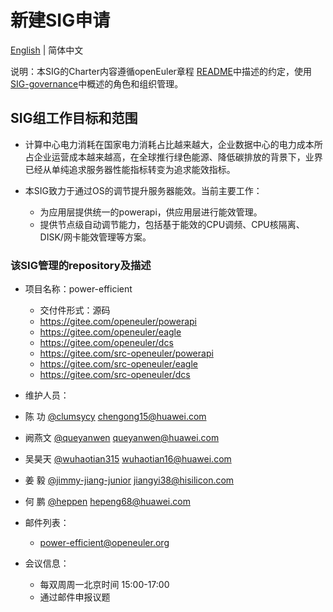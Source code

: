
# 新建SIG申请
[English](./sig-template.md) | 简体中文


说明：本SIG的Charter内容遵循openEuler章程 [README](/zh/governance/README.md)中描述的约定，使用[SIG-governance](/zh/technical-committee/governance/SIG-governance.md)中概述的角色和组织管理。

## SIG组工作目标和范围

- 计算中心电力消耗在国家电力消耗占比越来越大，企业数据中心的电力成本所占企业运营成本越来越高，在全球推行绿色能源、降低碳排放的背景下，业界已经从单纯追求服务器性能指标转变为追求能效指标。

- 本SIG致力于通过OS的调节提升服务器能效。当前主要工作：
    - 为应用层提供统一的powerapi，供应用层进行能效管理。
    - 提供节点级自动调节能力，包括基于能效的CPU调频、CPU核隔离、DISK/网卡能效管理等方案。

 ### 该SIG管理的repository及描述

- 项目名称：power-efficient
  - 交付件形式：源码
  - https://gitee.com/openeuler/powerapi
  - https://gitee.com/openeuler/eagle
  - https://gitee.com/openeuler/dcs
  - https://gitee.com/src-openeuler/powerapi
  - https://gitee.com/src-openeuler/eagle
  - https://gitee.com/src-openeuler/dcs


 - 维护人员：
  - 陈  功 [@clumsycy](https://gitee.com/clumsycy) chengong15@huawei.com
  - 阙燕文 [@queyanwen](https://gitee.com/queyanwen) queyanwen@huawei.com
  - 吴昊天 [@wuhaotian315](https://gitee.com/wuhaotian315) wuhaotian16@huawei.com
  - 姜  毅 [@jimmy-jiang-junior](https://gitee.com/jimmy-jiang-junior) jiangyi38@hisilicon.com
  - 何  鹏 [@heppen](https://gitee.com/heppen) hepeng68@huawei.com

- 邮件列表：
  - power-efficient@openeuler.org

- 会议信息：
  - 每双周周一北京时间 15:00-17:00
  - 通过邮件申报议题


